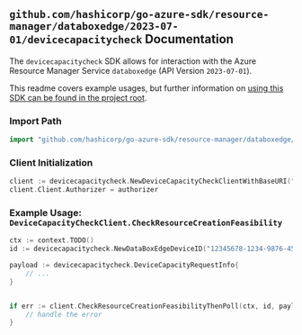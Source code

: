 
## `github.com/hashicorp/go-azure-sdk/resource-manager/databoxedge/2023-07-01/devicecapacitycheck` Documentation

The `devicecapacitycheck` SDK allows for interaction with the Azure Resource Manager Service `databoxedge` (API Version `2023-07-01`).

This readme covers example usages, but further information on [using this SDK can be found in the project root](https://github.com/hashicorp/go-azure-sdk/tree/main/docs).

### Import Path

```go
import "github.com/hashicorp/go-azure-sdk/resource-manager/databoxedge/2023-07-01/devicecapacitycheck"
```


### Client Initialization

```go
client := devicecapacitycheck.NewDeviceCapacityCheckClientWithBaseURI("https://management.azure.com")
client.Client.Authorizer = authorizer
```


### Example Usage: `DeviceCapacityCheckClient.CheckResourceCreationFeasibility`

```go
ctx := context.TODO()
id := devicecapacitycheck.NewDataBoxEdgeDeviceID("12345678-1234-9876-4563-123456789012", "example-resource-group", "dataBoxEdgeDeviceValue")

payload := devicecapacitycheck.DeviceCapacityRequestInfo{
	// ...
}


if err := client.CheckResourceCreationFeasibilityThenPoll(ctx, id, payload, devicecapacitycheck.DefaultCheckResourceCreationFeasibilityOperationOptions()); err != nil {
	// handle the error
}
```
